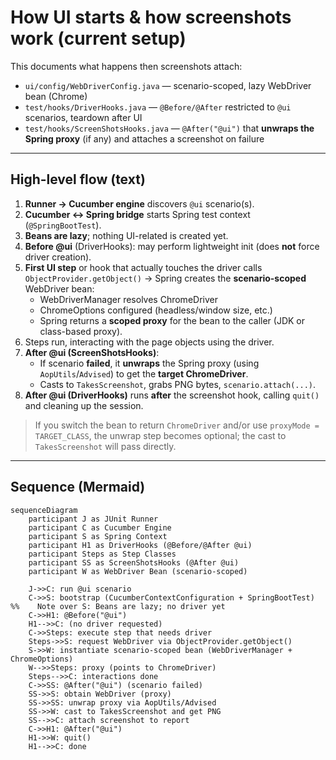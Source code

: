 
# How UI starts & how screenshots work (current setup)

This documents what happens then screenshots attach:
- `ui/config/WebDriverConfig.java` — scenario-scoped, lazy WebDriver bean (Chrome)
- `test/hooks/DriverHooks.java` — `@Before/@After` restricted to `@ui` scenarios, teardown after UI
- `test/hooks/ScreenShotsHooks.java` — `@After("@ui")` that **unwraps the Spring proxy** (if any) and attaches a screenshot on failure

---

## High-level flow (text)

1. **Runner → Cucumber engine** discovers `@ui` scenario(s).  
2. **Cucumber ↔ Spring bridge** starts Spring test context (`@SpringBootTest`).  
3. **Beans are lazy**; nothing UI-related is created yet.  
4. **Before @ui** (DriverHooks): may perform lightweight init (does **not** force driver creation).  
5. **First UI step** or hook that actually touches the driver calls `ObjectProvider.getObject()` → Spring creates the **scenario-scoped** WebDriver bean:
   - WebDriverManager resolves ChromeDriver
   - ChromeOptions configured (headless/window size, etc.)
   - Spring returns a **scoped proxy** for the bean to the caller (JDK or class-based proxy).
6. Steps run, interacting with the page objects using the driver.
7. **After @ui (ScreenShotsHooks)**:
   - If scenario **failed**, it **unwraps** the Spring proxy (using `AopUtils`/`Advised`) to get the **target ChromeDriver**.
   - Casts to `TakesScreenshot`, grabs PNG bytes, `scenario.attach(...)`.
8. **After @ui (DriverHooks)** runs **after** the screenshot hook, calling `quit()` and cleaning up the session.

> If you switch the bean to return `ChromeDriver` and/or use `proxyMode = TARGET_CLASS`, the unwrap step becomes optional; the cast to `TakesScreenshot` will pass directly.

---

## Sequence (Mermaid)

```mermaid
sequenceDiagram
    participant J as JUnit Runner
    participant C as Cucumber Engine
    participant S as Spring Context
    participant H1 as DriverHooks (@Before/@After @ui)
    participant Steps as Step Classes
    participant SS as ScreenShotsHooks (@After @ui)
    participant W as WebDriver Bean (scenario-scoped)

    J->>C: run @ui scenario
    C->>S: bootstrap (CucumberContextConfiguration + SpringBootTest)
%%    Note over S: Beans are lazy; no driver yet
    C->>H1: @Before("@ui")
    H1-->>C: (no driver requested)
    C->>Steps: execute step that needs driver
    Steps->>S: request WebDriver via ObjectProvider.getObject()
    S->>W: instantiate scenario-scoped bean (WebDriverManager + ChromeOptions)
    W-->>Steps: proxy (points to ChromeDriver)
    Steps-->>C: interactions done
    C->>SS: @After("@ui") (scenario failed)
    SS->>S: obtain WebDriver (proxy)
    SS->>SS: unwrap proxy via AopUtils/Advised
    SS->>W: cast to TakesScreenshot and get PNG
    SS-->>C: attach screenshot to report
    C->>H1: @After("@ui")
    H1->>W: quit()
    H1-->>C: done
```

